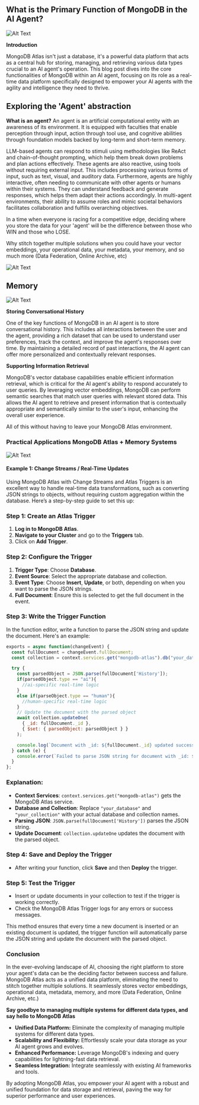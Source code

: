 ## What is the Primary Function of MongoDB in the AI Agent?

![Alt Text](https://www.mongodb.com/developer/_next/image/?url=https%3A%2F%2Fimages.contentstack.io%2Fv3%2Fassets%2Fblt39790b633ee0d5a7%2Fblt201d6de2fd67699f%2F6627bd57776d0c6e9424d41c%2FPerception.png&w=3840&q=75)

**Introduction**

MongoDB Atlas isn't just a database, it's a powerful data platform that acts as a central hub for storing, managing, and retrieving various data types crucial to an AI agent's operation. This blog post dives into the core functionalities of MongoDB within an AI agent, focusing on its role as a real-time data platform specifically designed to empower your AI agents with the agility and intelligence they need to thrive.

## Exploring the 'Agent' abstraction 

**What is an agent?**
An agent is an artificial computational entity with an awareness of its environment. It is equipped with faculties that enable perception through input, action through tool use, and cognitive abilities through foundation models backed by long-term and short-term memory. 

LLM-based agents can respond to stimuli using methodologies like ReAct and chain-of-thought prompting, which help them break down problems and plan actions effectively. These agents are also reactive, using tools without requiring external input. This includes processing various forms of input, such as text, visual, and auditory data.
Furthermore, agents are highly interactive, often needing to communicate with other agents or humans within their systems. They can understand feedback and generate responses, which helps them adapt their actions accordingly. In multi-agent environments, their ability to assume roles and mimic societal behaviors facilitates collaboration and fulfills overarching objectives. 

In a time when everyone is racing for a competitive edge, deciding where you store the data for your 'agent' will be the difference between those who WIN and those who LOSE.

Why stitch together multiple solutions when you could have your vector embeddings, your operational data, your metadata, your memory, and so much more (Data Federation, Online Archive, etc)

![Alt Text](https://y.yarn.co/1c9a5954-8775-4bf7-8223-119a0dd40898_text.gif)

## Memory
![Alt Text](https://www.mongodb.com/developer/_next/image/?url=https%3A%2F%2Fimages.contentstack.io%2Fv3%2Fassets%2Fblt39790b633ee0d5a7%2Fbltf09001ac434120f7%2F6627c10e33301d39a8891e2e%2FPerception_(3).png&w=1920&q=75)

**Storing Conversational History**

One of the key functions of MongoDB in an AI agent is to store conversational history. This includes all interactions between the user and the agent, providing a rich dataset that can be used to understand user preferences, track the context, and improve the agent's responses over time. By maintaining a detailed record of past interactions, the AI agent can offer more personalized and contextually relevant responses.

**Supporting Information Retrieval**

MongoDB's vector database capabilities enable efficient information retrieval, which is critical for the AI agent's ability to respond accurately to user queries. By leveraging vector embeddings, MongoDB can perform semantic searches that match user queries with relevant stored data. This allows the AI agent to retrieve and present information that is contextually appropriate and semantically similar to the user's input, enhancing the overall user experience. 

All of this without having to leave your MongoDB Atlas environment.

### Practical Applications MongoDB Atlas + Memory Systems
![Alt Text](https://apollo-fv-mneqk.mongodbstitch.com/demo2.png)
#### Example 1: Change Streams / Real-Time Updates

Using MongoDB Atlas with Change Streams and Atlas Triggers is an excellent way to handle real-time data transformations, such as converting JSON strings to objects, without requiring custom aggregation within the database. Here’s a step-by-step guide to set this up:

### Step 1: Create an Atlas Trigger
1. **Log in to MongoDB Atlas**.
2. **Navigate to your Cluster** and go to the **Triggers** tab.
3. Click on **Add Trigger**.

### Step 2: Configure the Trigger
1. **Trigger Type**: Choose **Database**.
2. **Event Source**: Select the appropriate database and collection.
3. **Event Type**: Choose **Insert**, **Update**, or both, depending on when you want to parse the JSON strings.
4. **Full Document**: Ensure this is selected to get the full document in the event.

### Step 3: Write the Trigger Function
In the function editor, write a function to parse the JSON string and update the document. Here's an example:

```javascript
exports = async function(changeEvent) {
  const fullDocument = changeEvent.fullDocument;
  const collection = context.services.get("mongodb-atlas").db("your_database").collection("your_collection");

  try {
    const parsedObject = JSON.parse(fullDocument['History']);
    if(parsedObject.type == "ai"){
      //ai-specific real-time logic
    }
    else if(parseObject.type == "human"){
      //human-specific real-time logic
    }
    // Update the document with the parsed object
    await collection.updateOne(
      { _id: fullDocument._id },
      { $set: { parsedObject: parsedObject } }
    );

    console.log(`Document with _id: ${fullDocument._id} updated successfully.`);
  } catch (e) {
    console.error(`Failed to parse JSON string for document with _id: ${fullDocument._id}. Error: ${e}`);
  }
};
```

### Explanation:
- **Context Services**: `context.services.get("mongodb-atlas")` gets the MongoDB Atlas service.
- **Database and Collection**: Replace `"your_database"` and `"your_collection"` with your actual database and collection names.
- **Parsing JSON**: `JSON.parse(fullDocument['History'])` parses the JSON string.
- **Update Document**: `collection.updateOne` updates the document with the parsed object.

### Step 4: Save and Deploy the Trigger
- After writing your function, click **Save** and then **Deploy** the trigger.

### Step 5: Test the Trigger
- Insert or update documents in your collection to test if the trigger is working correctly.
- Check the MongoDB Atlas Trigger logs for any errors or success messages.

This method ensures that every time a new document is inserted or an existing document is updated, the trigger function will automatically parse the JSON string and update the document with the parsed object.

### Conclusion

In the ever-evolving landscape of AI, choosing the right platform to store your agent's data can be the deciding factor between success and failure. MongoDB Atlas acts as a unified data platform, eliminating the need to stitch together multiple solutions. It seamlessly stores vector embeddings, operational data, metadata, memory, and more (Data Federation, Online Archive, etc.)

**Say goodbye to managing multiple systems for different data types, and say hello to MongoDB Atlas**

* **Unified Data Platform:** Eliminate the complexity of managing multiple systems for different data types.
* **Scalability and Flexibility:** Effortlessly scale your data storage as your AI agent grows and evolves.
* **Enhanced Performance:** Leverage MongoDB's indexing and query capabilities for lightning-fast data retrieval.
* **Seamless Integration:** Integrate seamlessly with existing AI frameworks and tools.

By adopting MongoDB Atlas, you empower your AI agent with a robust and unified foundation for data storage and retrieval, paving the way for superior performance and user experiences.
